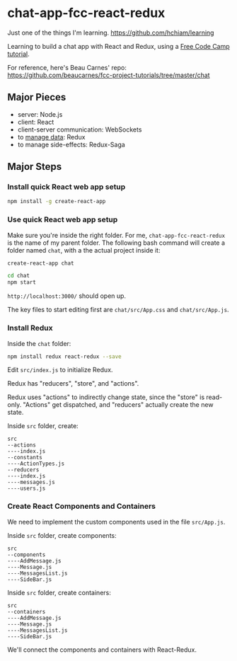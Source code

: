 # chat-app-fcc-react-redux

Just one of the things I'm learning. <https://github.com/hchiam/learning>

Learning to build a chat app with React and Redux, using a [Free Code Camp tutorial](https://www.youtube.com/watch?v=x_fHXt9V3zQ).

For reference, here's Beau Carnes' repo: https://github.com/beaucarnes/fcc-project-tutorials/tree/master/chat

## Major Pieces

* server: Node.js
* client: React
* client-server communication: WebSockets
* to [manage data](https://blog.logrocket.com/why-use-redux-reasons-with-clear-examples-d21bffd5835/): Redux
* to manage side-effects: Redux-Saga

## Major Steps

### Install quick React web app setup

```bash
npm install -g create-react-app
```

### Use quick React web app setup

Make sure you're inside the right folder. For me, `chat-app-fcc-react-redux` is the name of my parent folder. The following bash command will create a folder named `chat`, with a the actual project inside it:

```bash
create-react-app chat
```

```bash
cd chat
npm start
```

`http://localhost:3000/` should open up.

The key files to start editing first are `chat/src/App.css` and `chat/src/App.js`.

### Install Redux

Inside the `chat` folder:

```bash
npm install redux react-redux --save
```

Edit `src/index.js` to initialize Redux.

Redux has "reducers", "store", and "actions".

Redux uses "actions" to indirectly change state, since the "store" is read-only. "Actions" get dispatched, and "reducers" actually create the new state.

Inside `src` folder, create:

```text
src
--actions
----index.js
--constants
----ActionTypes.js
--reducers
----index.js
----messages.js
----users.js
```

### Create React Components and Containers

We need to implement the custom components used in the file `src/App.js`.

Inside `src` folder, create components:

```text
src
--components
----AddMessage.js
----Message.js
----MessagesList.js
----SideBar.js
```

Inside `src` folder, create containers:

```text
src
--containers
----AddMessage.js
----Message.js
----MessagesList.js
----SideBar.js
```

We'll connect the components and containers with React-Redux.
